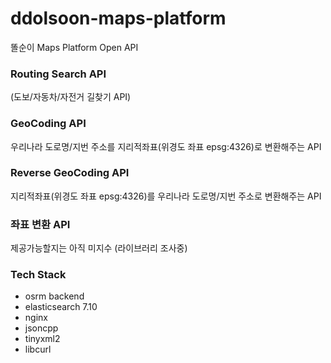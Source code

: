 # ddolsoon-maps-platform
똘순이 Maps Platform Open API

### Routing Search API 
(도보/자동차/자전거 길찾기 API)

### GeoCoding API
우리나라 도로명/지번 주소를 지리적좌표(위경도 좌표 epsg:4326)로 변환해주는 API

### Reverse GeoCoding API
지리적좌표(위경도 좌표 epsg:4326)를 우리나라 도로명/지번 주소로 변환해주는 API

### 좌표 변환 API
제공가능할지는 아직 미지수 (라이브러리 조사중)


### Tech Stack
- osrm backend
- elasticsearch 7.10
- nginx
- jsoncpp
- tinyxml2
- libcurl
